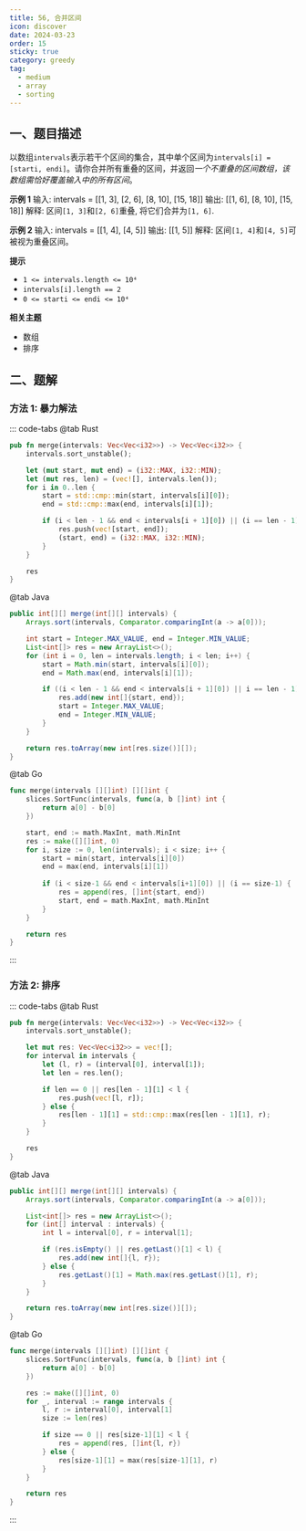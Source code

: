 ```yaml
---
title: 56, 合并区间
icon: discover
date: 2024-03-23
order: 15
sticky: true
category: greedy
tag: 
  - medium
  - array
  - sorting
---
```


## 一、题目描述
以数组`intervals`表示若干个区间的集合，其中单个区间为`intervals[i] = [starti, endi]`。请你合并所有重叠的区间，并返回*一个不重叠的区间数组，该数组需恰好覆盖输入中的所有区间*。 

**示例 1**
输入: intervals = [[1, 3], [2, 6], [8, 10], [15, 18]]
输出: [[1, 6], [8, 10], [15, 18]]
解释: 区间`[1, 3]`和`[2, 6]`重叠, 将它们合并为`[1, 6]`.

**示例 2**
输入: intervals = [[1, 4], [4, 5]]
输出: [[1, 5]]
解释: 区间`[1, 4]`和`[4, 5]`可被视为重叠区间。

**提示**
- `1 <= intervals.length <= 10⁴`
- `intervals[i].length == 2`
- `0 <= starti <= endi <= 10⁴`

**相关主题**
- 数组
- 排序


## 二、题解
### 方法 1: 暴力解法
::: code-tabs
@tab Rust
```rust
pub fn merge(intervals: Vec<Vec<i32>>) -> Vec<Vec<i32>> {
    intervals.sort_unstable();

    let (mut start, mut end) = (i32::MAX, i32::MIN);
    let (mut res, len) = (vec![], intervals.len());
    for i in 0..len {
        start = std::cmp::min(start, intervals[i][0]);
        end = std::cmp::max(end, intervals[i][1]);

        if (i < len - 1 && end < intervals[i + 1][0]) || (i == len - 1) {
            res.push(vec![start, end]);
            (start, end) = (i32::MAX, i32::MIN);
        }
    }

    res
}
```

@tab Java
```java
public int[][] merge(int[][] intervals) {
    Arrays.sort(intervals, Comparator.comparingInt(a -> a[0]));

    int start = Integer.MAX_VALUE, end = Integer.MIN_VALUE;
    List<int[]> res = new ArrayList<>();
    for (int i = 0, len = intervals.length; i < len; i++) {
        start = Math.min(start, intervals[i][0]);
        end = Math.max(end, intervals[i][1]);

        if ((i < len - 1 && end < intervals[i + 1][0]) || i == len - 1) {
            res.add(new int[]{start, end});
            start = Integer.MAX_VALUE;
            end = Integer.MIN_VALUE;
        }
    }

    return res.toArray(new int[res.size()][]);
}
```

@tab Go
```go
func merge(intervals [][]int) [][]int {
    slices.SortFunc(intervals, func(a, b []int) int {
        return a[0] - b[0]
    })

    start, end := math.MaxInt, math.MinInt
    res := make([][]int, 0)
    for i, size := 0, len(intervals); i < size; i++ {
        start = min(start, intervals[i][0])
        end = max(end, intervals[i][1])
        
        if (i < size-1 && end < intervals[i+1][0]) || (i == size-1) {
            res = append(res, []int{start, end})
            start, end = math.MaxInt, math.MinInt
        }
    }

    return res
}
```
:::

### 方法 2: 排序
::: code-tabs
@tab Rust
```rust
pub fn merge(intervals: Vec<Vec<i32>>) -> Vec<Vec<i32>> {
    intervals.sort_unstable();

    let mut res: Vec<Vec<i32>> = vec![];
    for interval in intervals {
        let (l, r) = (interval[0], interval[1]);
        let len = res.len();

        if len == 0 || res[len - 1][1] < l {
            res.push(vec![l, r]);
        } else {
            res[len - 1][1] = std::cmp::max(res[len - 1][1], r);
        }
    }

    res
}
```

@tab Java
```java
public int[][] merge(int[][] intervals) {
    Arrays.sort(intervals, Comparator.comparingInt(a -> a[0]));

    List<int[]> res = new ArrayList<>();
    for (int[] interval : intervals) {
        int l = interval[0], r = interval[1];

        if (res.isEmpty() || res.getLast()[1] < l) {
            res.add(new int[]{l, r});
        } else {
            res.getLast()[1] = Math.max(res.getLast()[1], r);
        }
    }

    return res.toArray(new int[res.size()][]);
}
```

@tab Go
```go
func merge(intervals [][]int) [][]int {
    slices.SortFunc(intervals, func(a, b []int) int {
        return a[0] - b[0]
    })

    res := make([][]int, 0)
    for _, interval := range intervals {
        l, r := interval[0], interval[1]
        size := len(res)

        if size == 0 || res[size-1][1] < l {
            res = append(res, []int{l, r})
        } else {
            res[size-1][1] = max(res[size-1][1], r)
        }
    }

    return res
}
```
:::